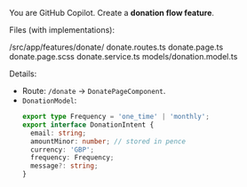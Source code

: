 You are GitHub Copilot. Create a **donation flow feature**.

Files (with implementations):

/src/app/features/donate/
donate.routes.ts
donate.page.ts
donate.page.scss
donate.service.ts
models/donation.model.ts

Details:
- Route: `/donate` → `DonatePageComponent`.
- `DonationModel`: 
  ```ts
  export type Frequency = 'one_time' | 'monthly';
  export interface DonationIntent {
    email: string;
    amountMinor: number; // stored in pence
    currency: 'GBP';
    frequency: Frequency;
    message?: string;
  }
